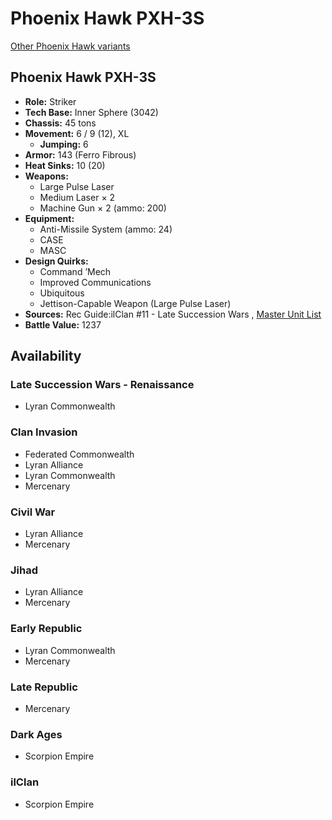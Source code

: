 # Phoenix Hawk PXH-3S 

[Other Phoenix Hawk variants](../phoenix_hawk.md) 

## Phoenix Hawk PXH-3S 

- **Role:** Striker 
- **Tech Base:** Inner Sphere (3042) 
- **Chassis:** 45 tons 
- **Movement:** 6 / 9 (12), XL 
  - **Jumping:** 6 
- **Armor:** 143 (Ferro Fibrous) 
- **Heat Sinks:** 10 (20) 
- **Weapons:** 
  - Large Pulse Laser 
  - Medium Laser × 2 
  - Machine Gun × 2 (ammo: 200) 
- **Equipment:** 
  - Anti-Missile System (ammo: 24) 
  - CASE 
  - MASC 
- **Design Quirks:** 
  - Command ’Mech 
  - Improved Communications 
  - Ubiquitous 
  - Jettison-Capable Weapon (Large Pulse Laser) 
- **Sources:** Rec Guide:ilClan #11 - Late Succession Wars , [Master Unit List](http://masterunitlist.info/Unit/Details/2502) 
- **Battle Value:** 1237 

## Availability 

### Late Succession Wars - Renaissance 

- Lyran Commonwealth 

### Clan Invasion 

- Federated Commonwealth 
- Lyran Alliance 
- Lyran Commonwealth 
- Mercenary 

### Civil War 

- Lyran Alliance 
- Mercenary 

### Jihad 

- Lyran Alliance 
- Mercenary 

### Early Republic 

- Lyran Commonwealth 
- Mercenary 

### Late Republic 

- Mercenary 

### Dark Ages 

- Scorpion Empire 

### ilClan 

- Scorpion Empire 


